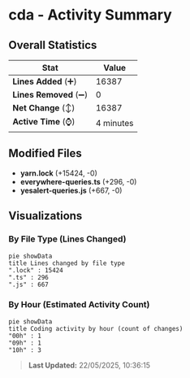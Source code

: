 # cda - Activity Summary 

## Overall Statistics

| Stat                   | Value                                                             |
| ---------------------- | ----------------------------------------------------------------- |
| **Lines Added** (➕)   | 16387                                          |
| **Lines Removed** (➖) | 0                                        |
| **Net Change** (↕)    | 16387                |
| **Active Time** (⌚)   | 4 minutes |


## Modified Files
- **yarn.lock** (+15424, -0)
- **everywhere-queries.ts** (+296, -0)
- **yesalert-queries.js** (+667, -0)

## Visualizations

### By File Type (Lines Changed)

```mermaid
pie showData
title Lines changed by file type
".lock" : 15424
".ts" : 296
".js" : 667
```

### By Hour (Estimated Activity Count)

```mermaid
pie showData
title Coding activity by hour (count of changes)
"00h" : 1
"09h" : 1
"10h" : 3
```


> **Last Updated:** 22/05/2025, 10:36:15